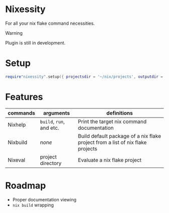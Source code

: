 # Nixessity
For all your nix flake command necessities.

> [!WARNING]
> Plugin is still in development.

# Setup
```lua
require"nixessity".setup({ projectsdir = '~/nix/projects', outputdir = './nixessity' })
```

# Features
|commands|arguments|definitions|
|-|-|-|
|Nixhelp|`build`, `run`, and etc.|Print the target nix command documentation|
|Nixbuild|_none_|Build default package of a nix flake project from a list of nix flake projects|
|Nixeval|project directory|Evaluate a nix flake project|

# Roadmap
- Proper documentation viewing
- `nix build` wrapping
